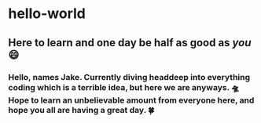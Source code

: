# hello-world
##  Here to learn and one day be half as good as *you* :smile:
###  Hello, names Jake. Currently diving headdeep into everything coding which is a terrible idea, but here we are anyways. 🛸 Hope to learn an unbelievable amount from everyone here, and hope you all are having a great day. 🍀
